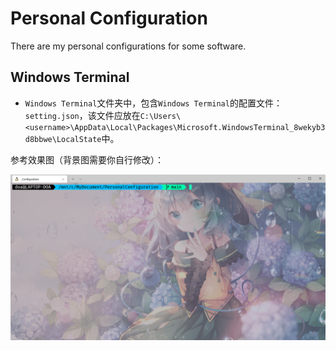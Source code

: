 # Personal Configuration
There are my personal configurations for some software.



## Windows Terminal

- `Windows Terminal`文件夹中，包含`Windows Terminal`的配置文件：`setting.json`，该文件应放在`C:\Users\<username>\AppData\Local\Packages\Microsoft.WindowsTerminal_8wekyb3d8bbwe\LocalState`中。

参考效果图（背景图需要你自行修改）：

![image-20210417215806489](README/image-20210417215806489.png)